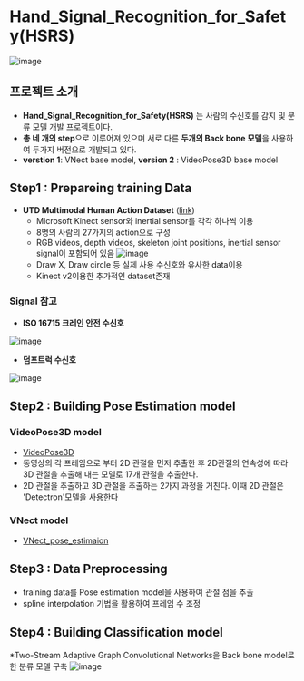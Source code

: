 # Hand_Signal_Recognition_for_Safety(HSRS)

![image](https://user-images.githubusercontent.com/39910353/73731602-1dd16380-477c-11ea-952e-12eb50a031dd.png)

## 프로젝트 소개
* **Hand_Signal_Recognition_for_Safety(HSRS)** 는 사람의 수신호를 감지 및 분류 모델 개발 프로젝트이다.
* **총 네 개의 step**으로 이루어져 있으며 서로 다른 **두개의 Back bone 모델**을 사용하여 두가지 버전으로 개발되고 있다.
* **verstion 1**: VNect base model,    **version 2** : VideoPose3D base model

## Step1 : Prepareing training Data

* **UTD Multimodal Human Action Dataset** ([link](https://personal.utdallas.edu/~kehtar/UTD-MHAD.html))
  - Microsoft Kinect sensor와 inertial sensor를 각각 하나씩 이용
  - 8명의 사람의 27가지의 action으로 구성
  - RGB videos, depth videos, skeleton joint positions, inertial sensor signal이 포함되어 있음
  ![image](https://user-images.githubusercontent.com/39910353/73733880-18761800-4780-11ea-807c-ba61cc2f3e5d.png)
  - Draw X, Draw circle 등 실제 사용 수신호와 유사한 data이용 
  - Kinect v2이용한 추가적인 dataset존재
  
### Signal 참고

* **ISO 16715 크레인 안전 수신호**

![image](https://user-images.githubusercontent.com/39910353/73734042-5c691d00-4780-11ea-844a-cd49c1ceb132.png)

* **덤프트럭 수신호**

![image](https://user-images.githubusercontent.com/39910353/73734074-6a1ea280-4780-11ea-91be-1f5aa6698a03.png)


## Step2 : Building Pose Estimation model

### VideoPose3D model
* [VideoPose3D](https://github.com/facebookresearch/VideoPose3D)
* 동영상의 각 프레임으로 부터 2D 관절을 먼저 추출한 후 2D관절의 연속성에 따라 3D 관절을 추출해 내는 모델로 17개 관절을 추출한다.
* 2D 관절을 추출하고 3D 관절을 추출하는 2가지 과정을 거친다. 이때 2D 관절은 'Detectron'모델을 사용한다


### VNect model
* [VNect_pose_estimaion](https://github.com/kim-seoyoung/bestsafe/tree/master/pose_estimation)





## Step3 : Data Preprocessing

* training data를 Pose estimation model을 사용하여 관절 점을 추출
* spline interpolation 기법을 활용하여 프레임 수 조정


## Step4 : Building Classification model

*Two-Stream Adaptive Graph Convolutional Networks을  Back bone model로한 분류 모델 구축
![image](https://user-images.githubusercontent.com/39910353/73735165-2c227e00-4782-11ea-999e-c882b659b5cd.png)
